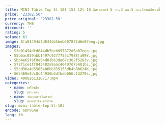 ```yaml
---
title: MINI Table Top 5l 10l 15l 12l 10 ลิตรควอตซ์ 5 กก.3 กก.5 กก.ลิตรเกลียวเครื่องผสมแป้งขนมปังเครื่องผสมอาหารในครัวเรือนพร้อมอุปกรณ์เสริม
price: '23382.50'
price_original: '23382.50'
currency: THB
discount: ''
rating: 5
volume: 61
image: Sfa01494dfd844db5beb697872d6e07eeg.jpg
images:
  - Sfa01494dfd844db5beb697872d6e07eeg.jpg
  - S5bbac039abb1497c9277753c7988fa09Y.jpg
  - Sbb4e65f8f0e54d81b63de67c302f5263v.jpg
  - S72f1ce1ff843482a9aac46407d75481bs.jpg
  - S5cd36a4d5505406bb335153db4b80624K.jpg
  - S65469e2dc0c44930b3dfbeb656c13279s.jpg
video: 4000261326717.mp4
categories:
  - name: เครื่องมือ
    slug: เคร-องม
  - name: วัดและการวิเคราะห์
    slug: ดและการว-เคราะห
slug: mini-table-top-5l-10l
encode: oDPvGAW
lang: th
---
```

  